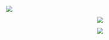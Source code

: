 ![](https://readme-typing-svg.demolab.com?font=Fira+Code&pause=250&color=E0E0E0&center=true&vCenter=true&random=true&width=480&lines=Hello,+World!)

<p align="center"><img src="https://skillicons.dev/icons?i=html,tailwind,js,ts" />

<p align="center"><img src="https://skillicons.dev/icons?i=vercel,github,nextjs" />

<br />
